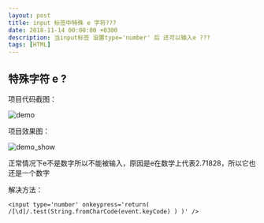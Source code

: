 ```yaml
---
layout: post
title: input 标签中特殊 e 字符???
date: 2018-11-14 00:00:00 +0300
description: 当input标签 设置type='number' 后 还可以输入e ???
tags: [HTML]
---
```

## 特殊字符 e ?

项目代码截图：

![demo]({{site.baseurl}}/assets/img/2018.11.14/1.png)

项目效果图：

![demo_show]({{site.baseurl}}/assets/img/2018.11.14/2.png)


正常情况下e不是数字所以不能被输入，原因是e在数学上代表2.71828，所以它也还是一个数字

解决方法：
```
<input type='number' onkeypress='return( /[\d]/.test(String.fromCharCode(event.keyCode) ) )' />
```